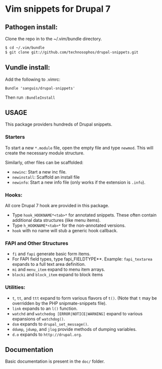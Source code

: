 # Vim snippets for Drupal 7

## Pathogen install:

Clone the repo in to the ~/.vim/bundle directory.

```bash
$ cd ~/.vim/bundle
$ git clone git://github.com/technosophos/drupal-snippets.git
```

## Vundle install:

Add the following to .vimrc:
```
Bundle 'sanguis/drupal-snippets'
```
Then run `:BundleInstall`

## USAGE

This package providers hundreds of Drupal snippets.

### Starters

To start a new `*.module` file, open the empty file and type `newmod`.
This will create the necessary module structure.

Similarly, other files can be scaffolded:

- `newinc`: Start a new inc file.
- `newinstall`: Scaffold an install file
- `newinfo`: Start a new info file (only works if the extension is
  `.info`).


### Hooks:

All core Drupal 7 hook are provided in this package.

 - Type `hook_HOOKNAME*<tab>*` for annotated snippets. These often contain
   additional data structures (like menu items).
 - Type `h_HOOKNAME*<tab>*` for the non-annotated versions.
 - `hook` with no name will stub a generic hook callback.

### FAPI and Other Structures

- `fi` and `fapi` generate basic form items.
- For FAPI field types, type fapi_FIELDTYPE*<tab>*. Example:
   `fapi_textarea` expands to a full text area definition.
- `mi` and `menu_item` expand to menu item arrays.
- `blocki` and `block_item` expand to block items

### Utilities:

- `t`, `tt`, and `ttt` expand to form various flavors of `t()`. (Note
  that `t` may be overridden by the PHP snipmate-snippets file).
- `link` expands to an `l()` function.
- `watchd` and `watchedog [ERROR|NOTICE|WARNING]` expand to various
  expansions of `watchdog()`.
- `dsm` expands to `drupal_set_message()`.
- `ddump`, `jdump`, and `jlog` provide methods of dumping variables.
- `d.o` expands to `http://drupal.org`.

## Documentation

Basic documentation is present in the `doc/` folder.
